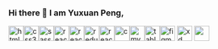 ### Hi there 👋 I am Yuxuan Peng,

<img src="https://cdn.worldvectorlogo.com/logos/html-1.svg" alt="html5" width="30" height="30"/><img src="https://cdn.worldvectorlogo.com/logos/css-3.svg" alt="css3" width="30" height="30"/><img src="https://cdn.worldvectorlogo.com/logos/sass-1.svg" alt="sass" width="30" height="30"/><img src="https://cdn.worldvectorlogo.com/logos/logo-javascript.svg" alt="react" width="30" height="30"/><img src="https://cdn.worldvectorlogo.com/logos/react-2.svg" alt="react" width="30" height="30"/><img src="https://cdn.worldvectorlogo.com/logos/redux.svg" alt="redux" width="30" height="30"/><img src="https://cdn.worldvectorlogo.com/logos/react-native-1.svg" alt="reactnative" width="30" height="30"/><img src="https://cdn.worldvectorlogo.com/logos/c-1.svg" alt="c" width="30" height="30"/><img src="https://cdn.worldvectorlogo.com/logos/mysql-6.svg" alt="mysql" width="30" height="30"/><img src="https://cdn.worldvectorlogo.com/logos/tableau-software.svg" alt="tableau" width="30" height="30"/><img src="https://cdn.worldvectorlogo.com/logos/figma-5.svg" alt="figma" width="30" height="30"/>
<img src="https://cdn.worldvectorlogo.com/logos/adobe-xd.svg" alt="xd" width="30" height="30"/>
<img src="https://cdn.worldvectorlogo.com/logos/adobe-illustrator-cs6.svg" atl="illustrator" width="30" height="30"/>
<!--
**ppalladio/ppalladio** is a ✨ _special_ ✨ repository because its `README.md` (this file) appears on your GitHub profile.

Here are some ideas to get you started:

- 🔭 I’m currently working on ...
- 🌱 I’m currently learning ...
- 👯 I’m looking to collaborate on ...
- 🤔 I’m looking for help with ...
- 💬 Ask me about ...
- 📫 How to reach me: ...
- 😄 Pronouns: ...
- ⚡ Fun fact: ...
-->
